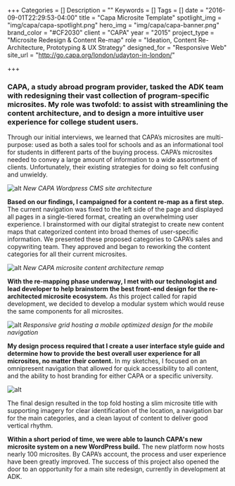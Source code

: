 +++
Categories = []
Description = ""
Keywords = []
Tags = []
date = "2016-09-01T22:29:53-04:00"
title = "Capa Microsite Template"
spotlight_img = "img/capa/capa-spotlight.png"
hero_img = "img/capa/capa-banner.png"
brand_color = "#CF2030"
client = "CAPA"
year = "2015"
project_type = "Microsite Redesign &  Content Re-map"
role = "Ideation, Content Re-Architecture, Prototyping & UX Strategy"
designed_for = "Responsive Web"
site_url = "http://go.capa.org/london/udayton-in-london/"

+++

### CAPA, a study abroad program provider, tasked the ADK team with redesigning their vast collection of program-specific microsites. My role was twofold: to assist with streamlining the content architecture, and to design a more intuitive user experience for college student users.

Through our initial interviews, we learned that CAPA’s microsites are multi-purpose: used as both a sales tool for schools and as an informational tool for students in different parts of the buying process. CAPA’s microsites needed to convey a large amount of information to a wide assortment of clients. Unfortunately, their existing strategies for doing so felt confusing and unwieldy.

![alt](/img/capa/capa-cms-architecture.jpg) *New CAPA Wordpress CMS site architecture*

**Based on our findings, I campaigned for a content re-map as a first step.** The current navigation was fixed to the left side of the page and displayed all pages in a single-tiered format, creating an overwhelming user experience. I brainstormed with our digital strategist to create new content maps that categorized content into broad themes of user-specific information. We presented these proposed categories to CAPA’s sales and copywriting team. They approved and began to reworking the content categories for all their current microsites.

![alt](/img/capa/capa-microsite-architecture.jpg) *New CAPA microsite content architecture remap*

**With the re-mapping phase underway, I met with our technologist and lead developer to help brainstorm the best front-end design for the re-architected microsite ecosystem.** As this project called for rapid development, we decided to develop a modular system which would reuse the same components for all microsites.

![alt](/img/capa/capa-mobile-site-mockup.png) *Responsive grid hosting a mobile optimized design for the mobile navigation*

**My design process required that I create a user interface style guide and determine how to provide the best overall user experience for all microsites, no matter their content.** In my sketches, I focused on an omnipresent navigation that allowed for quick accessibility to all content, and the ability to host branding for either CAPA or a specific university.

![alt](/img/capa/capa-tablet.jpg)

The final design resulted in the top fold hosting a slim microsite title with supporting imagery for clear identification of the location, a navigation bar for the main categories, and a clean layout of content to deliver good vertical rhythm.

**Within a short period of time, we were able to launch CAPA's new microsite system on a new WordPress build.** The new platform now hosts nearly 100 microsites. By CAPA’s account, the process and user experience have been greatly improved. The success of this project also opened the door to an opportunity for a main site redesign, currently in development at ADK.

